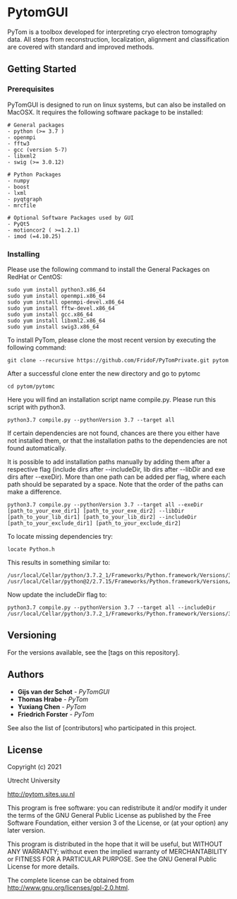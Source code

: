 # PytomGUI

PyTom is a toolbox developed for interpreting cryo electron tomography data. All steps from reconstruction, localization, alignment and classification are covered with standard and improved methods.

## Getting Started



### Prerequisites

PyTomGUI is designed to run on linux systems, but can also be installed on MacOSX. It requires the following software package to be installed:

```
# General packages 
- python (>= 3.7 )
- openmpi 
- fftw3
- gcc (version 5-7) 
- libxml2
- swig (>= 3.0.12)

# Python Packages
- numpy
- boost
- lxml 
- pyqtgraph
- mrcfile

# Optional Software Packages used by GUI
- PyQt5
- motioncor2 ( >=1.2.1)
- imod (=4.10.25)

```

### Installing

Please use the following command to install the General Packages on RedHat or CentOS:

```
sudo yum install python3.x86_64
sudo yum install openmpi.x86_64
sudo yum install openmpi-devel.x86_64
sudo yum install fftw-devel.x86_64
sudo yum install gcc.x86_64
sudo yum install libxml2.x86_64
sudo yum install swig3.x86_64
```

To install PyTom, please clone the most recent version by executing the following command: 

```
git clone --recursive https://github.com/FridoF/PyTomPrivate.git pytom
```

After a successful clone enter the new directory and go to pytomc
```
cd pytom/pytomc
```

Here you will find an installation script name compile.py. Please run this script with python3. 
```
python3.7 compile.py --pythonVersion 3.7 --target all 
```

If certain dependencies are not found, chances are there you either have not installed them, or that the installation paths to the dependencies are not found automatically. 

It is possible to add installation paths manually by adding them after a respective flag (include dirs after --includeDir, lib dirs after --libDir and exe dirs after --exeDir). More than one path can be added per flag, where each path should be separated by a space. Note that the order of the paths can make a difference.

```
python3.7 compile.py --pythonVersion 3.7 --target all --exeDir [path_to_your_exe_dir1] [path_to_your_exe_dir2] --libDir [path_to_your_lib_dir1] [path_to_your_lib_dir2] --includeDir [path_to_your_exclude_dir1] [path_to_your_exclude_dir2] 
```

To locate missing dependencies try:

```
locate Python.h
```

This results in something similar to:
```
/usr/local/Cellar/python/3.7.2_1/Frameworks/Python.framework/Versions/3.7/include/python3.7m/Python.h
/usr/local/Cellar/python@2/2.7.15/Frameworks/Python.framework/Versions/2.7/include/python2.7/Python.h
```

Now update the includeDir flag to:

```
python3.7 compile.py --pythonVersion 3.7 --target all --includeDir /usr/local/Cellar/python/3.7.2_1/Frameworks/Python.framework/Versions/3.7/include/python3.7m/
```

## Versioning

For the versions available, see the [tags on this repository]. 

## Authors

* **Gijs van der Schot** - *PyTomGUI* 
* **Thomas Hrabe**       - *PyTom* 
* **Yuxiang Chen**       - *PyTom*
* **Friedrich Forster**  - *PyTom* 

See also the list of [contributors] who participated in this project.

## License

Copyright (c) 2021

Utrecht University

http://pytom.sites.uu.nl

This program is free software: you can redistribute it and/or modify
it under the terms of the GNU General Public License as published by
the Free Software Foundation, either version 3 of the License, or
(at your option) any later version.

This program is distributed in the hope that it will be useful,
but WITHOUT ANY WARRANTY; without even the implied warranty of
MERCHANTABILITY or FITNESS FOR A PARTICULAR PURPOSE.  See the
GNU General Public License for more details.

The complete license can be obtained from 
http://www.gnu.org/licenses/gpl-2.0.html.
